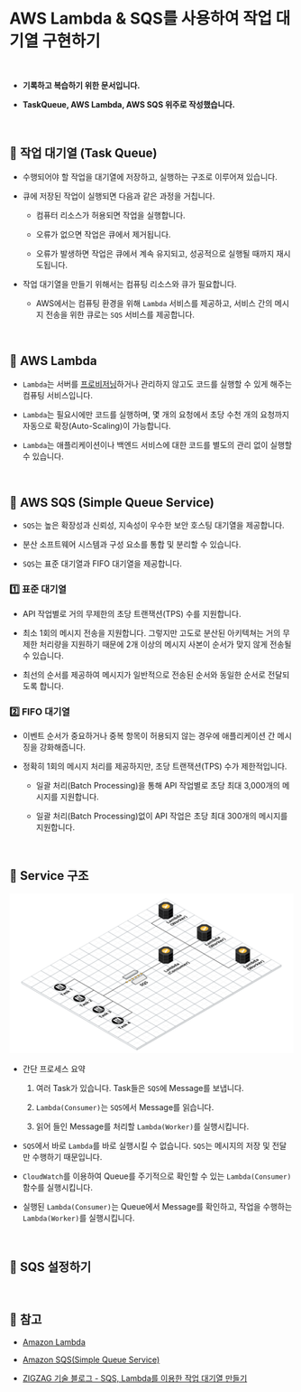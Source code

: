 # AWS Lambda & SQS를 사용하여 작업 대기열 구현하기

<br>

* **기록하고 복습하기 위한 문서입니다.**

* **TaskQueue, AWS Lambda, AWS SQS 위주로 작성했습니다.**

<br>

## :book: 작업 대기열 (Task Queue)

* 수행되어야 할 작업을 대기열에 저장하고, 실행하는 구조로 이루어져 있습니다.

* 큐에 저장된 작업이 실행되면 다음과 같은 과정을 거칩니다.

    * 컴퓨터 리소스가 허용되면 작업을 실행합니다.

    * 오류가 없으면 작업은 큐에서 제거됩니다.

    * 오류가 발생하면 작업은 큐에서 계속 유지되고, 성공적으로 실행될 때까지 재시도됩니다.

* 작업 대기열을 만들기 위해서는 컴퓨팅 리소스와 큐가 필요합니다.

    * AWS에서는 컴퓨팅 환경을 위해 `Lambda` 서비스를 제공하고, 서비스 간의 메시지 전송을 위한 큐로는 `SQS` 서비스를 제공합니다.

<br>

## :book: AWS Lambda

* `Lambda`는 서버를 [프로비저닝](https://ko.wikipedia.org/wiki/%ED%94%84%EB%A1%9C%EB%B9%84%EC%A0%80%EB%8B%9D)하거나 관리하지 않고도 코드를 실행할 수 있게 해주는 컴퓨팅 서비스입니다. 

* `Lambda`는 필요시에만 코드를 실행하며, 몇 개의 요청에서 초당 수천 개의 요청까지 자동으로 확장(Auto-Scaling)이 가능합니다.

* `Lambda`는 애플리케이션이나 백엔드 서비스에 대한 코드를 별도의 관리 없이 실행할 수 있습니다.

<br>

## :book: AWS SQS (Simple Queue Service)

* `SQS`는 높은 확장성과 신뢰성, 지속성이 우수한 보안 호스팅 대기열을 제공합니다.

* 분산 소프트웨어 시스템과 구성 요소를 통합 및 분리할 수 있습니다.

* `SQS`는 표준 대기열과 FIFO 대기열을 제공합니다.

### :one: 표준 대기열

* API 작업별로 거의 무제한의 초당 트랜잭션(TPS) 수를 지원합니다.

* 최소 1회의 메시지 전송을 지원합니다. 그렇지만 고도로 분산된 아키텍쳐는 거의 무제한 처리량을 지원하기 때문에 2개 이상의 메시지 사본이 순서가 맞지 않게 전송될 수 있습니다. 

* 최선의 순서를 제공하여 메시지가 일반적으로 전송된 순서와 동일한 순서로 전달되도록 합니다.

### :two: FIFO 대기열

* 이벤트 순서가 중요하거나 중복 항목이 허용되지 않는 경우에 애플리케이션 간 메시징을 강화해줍니다.

* 정확히 1회의 메시지 처리를 제공하지만, 초당 트랜잭션(TPS) 수가 제한적입니다.

    * 일괄 처리(Batch Processing)을 통해 API 작업별로 초당 최대 3,000개의 메시지를 지원합니다.

    * 일괄 처리(Batch Processing)없이 API 작업은 초당 최대 300개의 메시지를 지원합니다. 

<br>

## :book: Service 구조

![Archtecture](https://github.com/bestdevhyo1225/task-queue-service/blob/master/images/task-queue-service.png?raw=true)

* 간단 프로세스 요약

    1. 여러 Task가 있습니다. Task들은 `SQS`에 Message를 보냅니다.

    2. `Lambda(Consumer)`는 `SQS`에서 Message를 읽습니다.

    3. 읽어 들인 Message를 처리할 `Lambda(Worker)`를 실행시킵니다.

* `SQS`에서 바로 `Lambda`를 바로 실행시킬 수 없습니다. `SQS`는 메시지의 저장 및 전달만 수행하기 때문입니다.

* `CloudWatch`를 이용하여 Queue를 주기적으로 확인할 수 있는 `Lambda(Consumer)` 함수를 실행시킵니다.

* 실행된 `Lambda(Consumer)`는 Queue에서 Message를 확인하고, 작업을 수행하는 `Lambda(Worker)`를 실행시킵니다. 

<br>

## :book: SQS 설정하기



<br>

## :bookmark: 참고

* [Amazon Lambda](https://docs.aws.amazon.com/ko_kr/lambda/latest/dg/welcome.html)

* [Amazon SQS(Simple Queue Service)](https://docs.aws.amazon.com/ko_kr/AWSSimpleQueueService/latest/SQSDeveloperGuide/welcome.html)

* [ZIGZAG 기술 블로그 - SQS, Lambda를 이용한 작업 대기열 만들기](https://devblog.croquis.com/ko/2017-05-13-1-aws-serverless-1/)